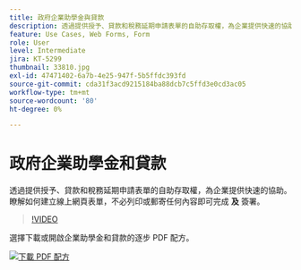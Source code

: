 ```yaml
---
title: 政府企業助學金與貸款
description: 透過提供授予、貸款和稅務延期申請表單的自助存取權，為企業提供快速的協助
feature: Use Cases, Web Forms, Form
role: User
level: Intermediate
jira: KT-5299
thumbnail: 33810.jpg
exl-id: 47471402-6a7b-4e25-947f-5b5ffdc393fd
source-git-commit: cda31f3acd9215184ba88dcb7c5ffd3e0cd3ac05
workflow-type: tm+mt
source-wordcount: '80'
ht-degree: 0%

---
```


# 政府企業助學金和貸款

透過提供授予、貸款和稅務延期申請表單的自助存取權，為企業提供快速的協助。 瞭解如何建立線上網頁表單，不必列印或郵寄任何內容即可完成 **及** 簽署。

>[!VIDEO](https://video.tv.adobe.com/v/33810?quality=12&learn=on&hidetitle=true)

選擇下載或開啟企業助學金和貸款的逐步 PDF 配方。

[![下載 PDF 配方](../assets/acrobat_PDF_96.png)](../assets/UseCaseRecipe-EN-CreatingWebForms.pdf)
